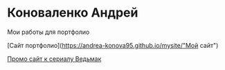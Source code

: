 # Коноваленко Андрей
Мои работы для портфолио

[Сайт портфолио](https://andrea-konova95.github.io/mysite/"Мой сайт")

[Промо сайт к сериалу Ведьмак](https://andrea-konova95.github.io/the_witcher/"Ведьмак")
